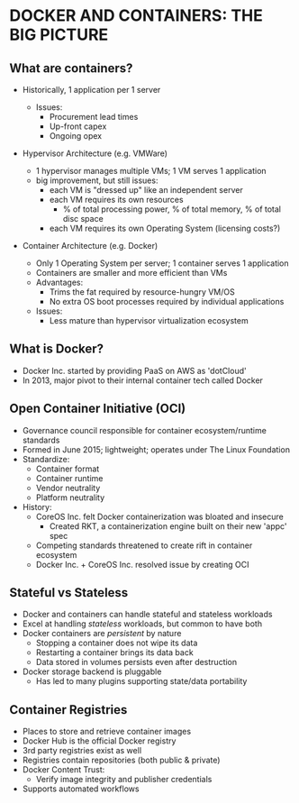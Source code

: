 DOCKER AND CONTAINERS: THE BIG PICTURE
======================================


What are containers?
--------------------

- Historically, 1 application per 1 server
  - Issues:
    - Procurement lead times
    - Up-front capex
    - Ongoing opex

- Hypervisor Architecture (e.g. VMWare)
  - 1 hypervisor manages multiple VMs; 1 VM serves 1 application
  - big improvement, but still issues:
    - each VM is "dressed up" like an independent server
    - each VM requires its own resources
      - % of total processing power, % of total memory, % of total disc space
    - each VM requires its own Operating System (licensing costs?)

- Container Architecture (e.g. Docker)
  - Only 1 Operating System per server; 1 container serves 1 application
  - Containers are smaller and more efficient than VMs
  - Advantages:
    - Trims the fat required by resource-hungry VM/OS
    - No extra OS boot processes required by individual applications
  - Issues:
    - Less mature than hypervisor virtualization ecosystem

What is Docker?
---------------

- Docker Inc. started by providing PaaS on AWS as 'dotCloud'
- In 2013, major pivot to their internal container tech called Docker

Open Container Initiative (OCI)
-------------------------------

- Governance council responsible for container ecosystem/runtime standards
- Formed in June 2015; lightweight; operates under The Linux Foundation
- Standardize:
  - Container format
  - Container runtime
  - Vendor neutrality
  - Platform neutrality
- History:
  - CoreOS Inc. felt Docker containerization was bloated and insecure
    - Created RKT, a containerization engine built on their new 'appc' spec
  - Competing standards threatened to create rift in container ecosystem
  - Docker Inc. + CoreOS Inc. resolved issue by creating OCI

Stateful vs Stateless
---------------------

- Docker and containers can handle stateful and stateless workloads
- Excel at handling _stateless_ workloads, but common to have both
- Docker containers are _persistent_ by nature
  - Stopping a container does not wipe its data
  - Restarting a container brings its data back
  - Data stored in volumes persists even after destruction
- Docker storage backend is pluggable
  - Has led to many plugins supporting state/data portability

Container Registries
--------------------

- Places to store and retrieve container images
- Docker Hub is the official Docker registry
- 3rd party registries exist as well
- Registries contain repositories (both public & private)
- Docker Content Trust:
  - Verify image integrity and publisher credentials
- Supports automated workflows
